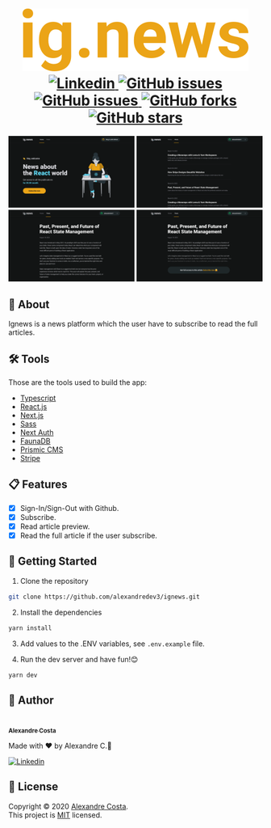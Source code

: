 <h1 align="center">
  <img src="./.github/images/ig-news-logo.svg" />
  <br />
  <a href="https://www.linkedin.com/in/alexandre-costa-401699199">
    <img alt="Linkedin" src="https://img.shields.io/badge/-Alexandre%20Costa-29B6D1?label=Linkedin&logo=linkedin&style=flat-square">
  </a>
  <a href="https://github.com/alexandredev3/ignews/issues">
    <img alt="GitHub issues" src="https://img.shields.io/github/issues/alexandredev3/ignews?color=29B6D1&style=flat-square">
  </a>
  <a href="https://github.com/alexandredev3/ignews/issues?q=is%3Aissue+is%3Aclosed">
    <img alt="GitHub issues" src="https://badgen.net/github/closed-issues/alexandredev3/ignews?color=29B6D1&style=flat-square">
  </a>
  <a href="https://github.com/alexandredev3/ignews/network">
    <img alt="GitHub forks" src="https://img.shields.io/github/forks/alexandredev3/ignews?color=29B6D1&style=flat-square">
  </a>
  <a href="https://github.com/alexandredev3/ignews/stargazers">
    <img alt="GitHub stars" src="https://img.shields.io/github/stars/alexandredev3/ignews?color=29B6D1&style=flat-square">
  </a>
</h1>
<img src="./.github/images/app-layout.png" />

## :page_facing_up: About
Ignews is a news platform which the user have to subscribe to read the full articles.

## 🛠 Tools
Those are the tools used to build the app:

- [Typescript](https://www.typescriptlang.org/)
- [React.js](https://reactjs.org/)
- [Next.js](https://nextjs.org/)
- [Sass](https://sass-lang.com/)
- [Next Auth](https://next-auth.js.org/)
- [FaunaDB](https://fauna.com/)
- [Prismic CMS](https://prismic.io/)
- [Stripe](https://stripe.com/en-br)

## :clipboard: Features
- [x] Sign-In/Sign-Out with Github.
- [x] Subscribe.
- [x] Read article preview.
- [x] Read the full article if the user subscribe.

## :closed_book: Getting Started
1. Clone the repository
```bash
git clone https://github.com/alexandredev3/ignews.git
```

2. Install the dependencies
```bash
yarn install
```

3. Add values to the .ENV variables, see `.env.example` file.

4. Run the dev server and have fun!😊
```bash
yarn dev
```

## :man: Author

<a href="https://github.com/alexandredev3/">
 <img src="https://avatars0.githubusercontent.com/u/61118233?s=400&u=37870397a9363ce5e768975c05e95a5f5d323ca1&v=4" width="70px;" alt=""/>
 <br />
 <sub><b>Alexandre Costa</b></sub>
</a>

Made with :heart: by Alexandre C.🚀

<a href="https://www.linkedin.com/in/alexandre-costa-dos-santos">
  <img alt="Linkedin" src="https://img.shields.io/badge/-Alexandre%20Costa-9871F5?label=Linkedin&logo=linkedin&style=flat-square">
</a>


## :memo: License

Copyright © 2020 [Alexandre Costa](https://github.com/alexandredev3).<br />
This project is [MIT](./LICENSE.txt) licensed.
